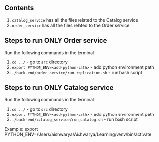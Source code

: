 ## Contents

1) `catalog_service` has all the files related to the Catalog service
2) `order_service` has all the files related to the Order service

## Steps to run ONLY Order service 

Run the following commands in the terminal

1) ```cd ../``` - go to `src` directory
2) ```export PYTHON_ENV=<add-python-path>``` - add python environment path
3) ```./back-end/order_service/run_replication.sh``` - run bash script

## Steps to run ONLY Catalog service 

Run the following commands in the terminal

1) ```cd ../``` - go to `src` directory
2) ```export PYTHON_ENV=<add-python-path>``` - add python environment path
3) ```./back-end/catalog_service/run_catalog.sh``` - run bash script

Example: export PYTHON_ENV=/Users/aishwarya/Aishwarya/Learning/venv/bin/activate